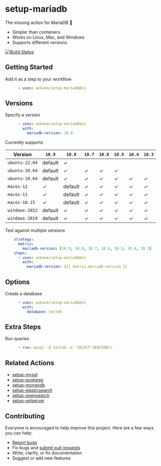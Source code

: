 # setup-mariadb

The missing action for MariaDB :tada:

- Simpler than containers
- Works on Linux, Mac, and Windows
- Supports different versions

[![Build Status](https://github.com/ankane/setup-mariadb/workflows/build/badge.svg?branch=v1)](https://github.com/ankane/setup-mariadb/actions)

## Getting Started

Add it as a step to your workflow

```yml
      - uses: ankane/setup-mariadb@v1
```

## Versions

Specify a version

```yml
      - uses: ankane/setup-mariadb@v1
        with:
          mariadb-version: 10.8
```

Currently supports

Version | `10.9` | `10.8` | `10.7` | `10.6` | `10.5` | `10.4` | `10.3`
--- | --- | --- | --- | --- | --- | --- | ---
`ubuntu-22.04` | default | ✓ | | | | |
`ubuntu-20.04` | default | ✓ | ✓ | ✓ | ✓ | |
`ubuntu-18.04` | default | ✓ | ✓ | ✓ | ✓ | ✓ | ✓
`macos-12` | ✓ | default | ✓ | ✓ | ✓ | ✓ | ✓ | ✓
`macos-11` | ✓ | default | ✓ | ✓ | ✓ | ✓ | ✓ | ✓
`macos-10.15` | ✓ | default | ✓ | ✓ | ✓ | ✓ | ✓
`windows-2022` | default | ✓ | ✓ | ✓ | ✓ | ✓ | ✓
`windows-2019` | default | ✓ | ✓ | ✓ | ✓ | ✓ | ✓

Test against multiple versions

```yml
    strategy:
      matrix:
        mariadb-version: [10.9, 10.8, 10.7, 10.6, 10.5, 10.4, 10.3]
    steps:
      - uses: ankane/setup-mariadb@v1
        with:
          mariadb-version: ${{ matrix.mariadb-version }}
```

## Options

Create a database

```yml
      - uses: ankane/setup-mariadb@v1
        with:
          database: testdb
```

## Extra Steps

Run queries

```yml
      - run: mysql -D testdb -e 'SELECT VERSION()'
```

## Related Actions

- [setup-mysql](https://github.com/ankane/setup-mysql)
- [setup-postgres](https://github.com/ankane/setup-postgres)
- [setup-mongodb](https://github.com/ankane/setup-mongodb)
- [setup-elasticsearch](https://github.com/ankane/setup-elasticsearch)
- [setup-opensearch](https://github.com/ankane/setup-opensearch)
- [setup-sqlserver](https://github.com/ankane/setup-sqlserver)

## Contributing

Everyone is encouraged to help improve this project. Here are a few ways you can help:

- [Report bugs](https://github.com/ankane/setup-mariadb/issues)
- Fix bugs and [submit pull requests](https://github.com/ankane/setup-mariadb/pulls)
- Write, clarify, or fix documentation
- Suggest or add new features
